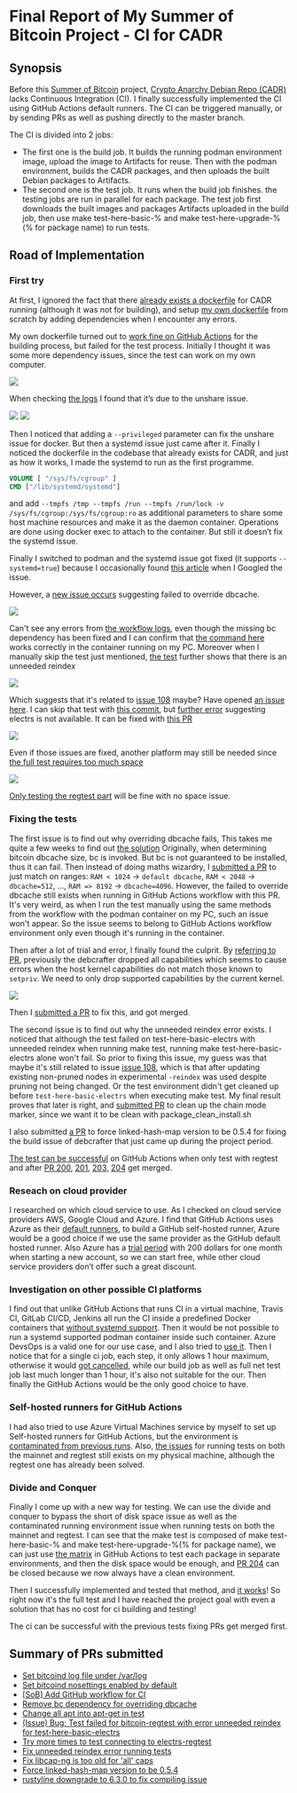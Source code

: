 # Final Report of My Summer of Bitcoin Project - CI for CADR
## Synopsis
Before this [Summer of Bitcoin](https://www.summerofbitcoin.org/project-ideas-details?recordId=recaklAlmMd5cHfdq) project, [Crypto Anarchy Debian Repo (CADR)](github.com/debian-cryptoanarchy/cryptoanarchy-deb-repo-builder) lacks Continuous Integration (CI). I finally successfully implemented the CI using GitHub Actions default runners. The CI can be triggered manually, or by sending PRs as well as pushing directly to the master branch.

The CI is divided into 2 jobs: 
- The first one is the build job. It builds the running podman environment image, upload the image to Artifacts for reuse. Then with the podman environment, builds the CADR packages, and then uploads the built Debian packages to Artifacts. 
- The second one is the test job. It runs when the build job finishes. the testing jobs are run in parallel for each package. The test job first downloads the built images and packages Artifacts uploaded in the build job, then use make test-here-basic-% and make test-here-upgrade-%(% for package name) to run tests.

## Road of Implementation
### First try
At first, I ignored the fact that there [already exists a dockerfile](https://github.com/debian-cryptoanarchy/cryptoanarchy-deb-repo-builder/tree/master/docker) for CADR running (although it was not for building), and setup [my own dockerfile](https://github.com/debian-cryptoanarchy/cryptoanarchy-deb-repo-builder/commit/1580e9e025f7ccb597b35753e004a7d5327f10ef) from scratch by adding dependencies when I encounter any errors. 

My own dockerfile turned out to [work fine on GitHub Actions](https://github.com/HollowMan6/build-cryptoanarchy-deb-repo-builder/actions/runs/2042963652) for the building process, but failed for the test process.
Initially I thought it was some more dependency issues, since the test can work on my own computer.

![](https://img-blog.csdnimg.cn/a555b51e82504433bc209712b326a615.png)

When checking [the logs](https://github.com/HollowMan6/build-cryptoanarchy-deb-repo-builder/runs/5700123801?check_suite_focus=true) I found that it’s due to the unshare issue.

![](https://img-blog.csdnimg.cn/1cd9fb66d1e042abbe920aa69458cf61.png)
![](https://img-blog.csdnimg.cn/790d483263614dd98b4e7ac85c485595.png)

Then I noticed that adding a `--privileged` parameter can fix the unshare issue for docker. But then a systemd issue just came after it. Finally I noticed the dockerfile in the codebase that already exists for CADR, and just as how it works, I made the systemd to run as the first programme.

```dockerfile
VOLUME [ "/sys/fs/cgroup" ]
CMD ["/lib/systemd/systemd"]
```

and add `--tmpfs /tmp --tmpfs /run --tmpfs /run/lock -v /sys/fs/cgroup:/sys/fs/cgroup:ro` as additional parameters to share some host machine resources and make it as the daemon container. Operations are done using docker exec to attach to the container. But still it doesn’t fix the systemd issue.

Finally I switched to podman and the systemd issue got fixed (it supports `--systemd=true`) because I occasionally found [this article](https://developers.redhat.com/blog/2019/04/24/how-to-run-systemd-in-a-container) when I Googled the issue.

However, a [new issue occurs](https://github.com/HollowMan6/build-cryptoanarchy-deb-repo-builder/runs/5708913219?check_suite_focus=true) suggesting failed to override dbcache.

![](https://img-blog.csdnimg.cn/a5283aca019d4103b144765555134a6c.png)

Can't see any errors from [the workflow logs](https://github.com/HollowMan6/build-cryptoanarchy-deb-repo-builder/runs/5710646832?check_suite_focus=true), even though the missing bc dependency has been fixed and I can confirm that [the command here](https://github.com/debian-cryptoanarchy/cryptoanarchy-deb-repo-builder/blob/master/pkg_specs/bitcoin-@variant.sps#L88) works correctly in the container running on my PC. Moreover when I manually skip the test just mentioned, [the test](https://github.com/HollowMan6/build-cryptoanarchy-deb-repo-builder/runs/5710055525?check_suite_focus=true,) further shows that there is an unneeded reindex

![](https://img-blog.csdnimg.cn/37b06ec8572a4616a499d743b9af4fdd.png)

Which suggests that it's related to [issue 108](https://github.com/debian-cryptoanarchy/cryptoanarchy-deb-repo-builder/issues/108) maybe? Have opened [an issue here](https://github.com/debian-cryptoanarchy/cryptoanarchy-deb-repo-builder/issues/202). I can skip that test with [this commit](https://github.com/HollowMan6/build-cryptoanarchy-deb-repo-builder/commit/4defba982028724de70b9ac26d27a59cb150c4c6), but [further error](https://github.com/HollowMan6/build-cryptoanarchy-deb-repo-builder/runs/5713299561?check_suite_focus=true) suggesting electrs is not available. It can be fixed with [this PR](https://github.com/debian-cryptoanarchy/cryptoanarchy-deb-repo-builder/pull/203)

![](https://img-blog.csdnimg.cn/a6658b680e5446f6871a25319dfbfeeb.png)

Even if those issues are fixed, another platform may still be needed since [the full test requires too much space](https://github.com/HollowMan6/build-cryptoanarchy-deb-repo-builder/runs/5713729925?check_suite_focus=true)

![](https://img-blog.csdnimg.cn/cae7728b10214519bd25cf3748417448.png)

[Only testing the regtest part](https://github.com/HollowMan6/build-cryptoanarchy-deb-repo-builder/runs/5750416035?check_suite_focus=true) will be fine with no space issue.

### Fixing the tests

The first issue is to find out why overriding dbcache fails, This takes me quite a few weeks to find out [the solution](https://github.com/debian-cryptoanarchy/cryptoanarchy-deb-repo-builder/issues/199) Originally, when determining bitcoin dbcache size, bc is invoked. But bc is not guaranteed to be installed, thus it can fail. Then instead of doing maths wizardry, I [submitted a PR](https://github.com/debian-cryptoanarchy/cryptoanarchy-deb-repo-builder/pull/200) to just match on ranges: `RAM < 1024` -> `default dbcache`, `RAM < 2048` -> `dbcache=512`, ..., `RAM => 8192` -> `dbcache=4096`. However, the failed to override dbcache still exists when running in GitHub Actions workflow with this PR. It's very weird, as when I run the test manually using the same methods from the workflow with the podman container on my PC, such an issue won't appear. So the issue seems to belong to GitHub Actions workflow environment only even though it's running in the container.

Then after a lot of trial and error, I finally found the culprit. By [referring to PR](https://github.com/SinusBot/docker/pull/40), previously the debcrafter dropped all capabilities which seems to cause errors when the host kernel capabilities do not match those known to `setpriv`. We need to only drop supported capabilities by the current kernel.

![](https://img-blog.csdnimg.cn/1b152561e4614738840551c91d92a07b.png)

Then I [submitted a PR](https://github.com/Kixunil/debcrafter/pull/52 ) to fix this, and got merged.

The second issue is to find out why the unneeded reindex error exists. I noticed that although the test failed on test-here-basic-electrs with unneeded reindex when running make test, running make test-here-basic-electrs alone won't fail. So prior to fixing this issue, my guess was that maybe it's still related to issue [issue 108](https://github.com/debian-cryptoanarchy/cryptoanarchy-deb-repo-builder/issues/108), which is that after updating existing non-pruned nodes in experimental `-reindex` was used despite pruning not being changed. Or the test environment didn't get cleaned up before `test-here-basic-electrs` when executing make test. My final result proves that later is right, and [submitted PR](https://github.com/debian-cryptoanarchy/cryptoanarchy-deb-repo-builder/pull/204) to clean up the chain mode marker, since we want it to be clean with package_clean_install.sh

I also submitted [a PR](https://github.com/Kixunil/debcrafter/pull/53) to force linked-hash-map version to be 0.5.4 for fixing the build issue of debcrafter that just came up during the project period.

[The test can be successful](https://github.com/HollowMan6/build-cryptoanarchy-deb-repo-builder/runs/6537201901?check_suite_focus=true) on GitHub Actions when only test with regtest and after [PR 200](https://github.com/debian-cryptoanarchy/cryptoanarchy-deb-repo-builder/pull/200), [201](https://github.com/debian-cryptoanarchy/cryptoanarchy-deb-repo-builder/pull/201), [203](https://github.com/debian-cryptoanarchy/cryptoanarchy-deb-repo-builder/pull/203), [204](https://github.com/debian-cryptoanarchy/cryptoanarchy-deb-repo-builder/pull/204) get merged.

### Reseach on cloud provider
I researched on which cloud service to use. As I checked on cloud service providers AWS, Google Cloud and Azure. I find that GitHub Actions uses Azure as their [default runners](https://docs.github.com/en/actions/using-github-hosted-runners/about-github-hosted-runners#cloud-hosts-used-by-github-hosted-runners), to build a GitHub self-hosted runner, Azure would be a good choice if we use the same provider as the GitHub default hosted runner. Also Azure has a [trial period](https://azure.microsoft.com/en-us/free/) with 200 dollars for one month when starting a new account, so we can start free, while other cloud service providers don’t offer such a great discount.

### Investigation on other possible CI platforms
I find out that unlike GitHub Actions that runs CI in a virtual machine, Travis CI, GitLab CI/CD, Jenkins all run the CI inside a predefined Docker containers that [without systemd support](https://stackoverflow.com/a/61705398/14343335). Then it would be not possible to run a systemd supported podman container inside such container. Azure DevsOps is a valid one for our use case, and I also tried to [use it](https://github.com/HollowMan6/build-cryptoanarchy-deb-repo-builder/blob/master/azure-pipelines.yml). Then I notice that for a single ci job, each step, it only allows 1 hour maximum, otherwise it would [got cancelled](https://dev.azure.com/HollowMan6/cryptoanarchy-deb-repo-builder/_build/results?buildId=35&view=logs&j=12f1170f-54f2-53f3-20dd-22fc7dff55f9), while our build job as well as full net test job last much longer than 1 hour, it's also not suitable for the our. Then finally the GitHub Actions would be the only good choice to have.

### Self-hosted runners for GitHub Actions
I had also tried to use Azure Virtual Machines service by myself to set up Self-hosted runners for GitHub Actions, but the environment is [contaminated from previous runs](https://github.com/HollowMan6/build-cryptoanarchy-deb-repo-builder/runs/7145902738?check_suite_focus=true). Also, [the issues](https://github.com/HollowMan6/build-cryptoanarchy-deb-repo-builder/commit/e75b7a8bd2d9e5370c79f81a6c6e81bee2d473b1) for running tests on both the mainnet and regtest still exists on my physical machine, although the regtest one has already been solved. 

### Divide and Conquer
Finally I come up with a new way for testing. We can use the divide and conquer to bypass the short of disk space issue as well as the contaminated running environment issue when running tests on both the mainnet and regtest. I can see that the make test is composed of make test-here-basic-% and make test-here-upgrade-%(% for package name), we can just use [the matrix](https://docs.github.com/en/actions/using-jobs/using-a-matrix-for-your-jobs#using-a-matrix-strategy) in GitHub Actions to test each package in separate environments, and then the disk space would be enough, and [PR 204](https://github.com/debian-cryptoanarchy/cryptoanarchy-deb-repo-builder/pull/204) can be closed because we now always have a clean environment.

Then I successfully implemented and tested that method, and [it works](https://github.com/HollowMan6/build-cryptoanarchy-deb-repo-builder/actions/runs/2715251380)!  So right now it's the full test and I have reached the project goal with even a solution that has no cost for ci building and testing!

The ci can be successful with the previous tests fixing PRs get merged first.

## Summary of PRs submitted
- [Set bitcoind log file under /var/log](https://github.com/debian-cryptoanarchy/cryptoanarchy-deb-repo-builder/pull/196)
- [Set bitcoind nosettings enabled by default](https://github.com/debian-cryptoanarchy/cryptoanarchy-deb-repo-builder/pull/197)
- [[SoB] Add GitHub workflow for CI](https://github.com/debian-cryptoanarchy/cryptoanarchy-deb-repo-builder/pull/198)
- [Remove bc dependency for overriding dbcache](https://github.com/debian-cryptoanarchy/cryptoanarchy-deb-repo-builder/pull/200)
- [Change all apt into apt-get in test](https://github.com/debian-cryptoanarchy/cryptoanarchy-deb-repo-builder/pull/201)
- [(Issue) Bug: Test failed for bitcoin-regtest with error unneeded reindex for test-here-basic-electrs](https://github.com/debian-cryptoanarchy/cryptoanarchy-deb-repo-builder/issues/202)
- [Try more times to test connecting to electrs-regtest](https://github.com/debian-cryptoanarchy/cryptoanarchy-deb-repo-builder/pull/203)
- [Fix unneeded reindex error running tests](https://github.com/debian-cryptoanarchy/cryptoanarchy-deb-repo-builder/pull/204)
- [Fix libcap-ng is too old for 'all' caps](https://github.com/Kixunil/debcrafter/pull/52)
- [Force linked-hash-map version to be 0.5.4](https://github.com/Kixunil/debcrafter/pull/53)
- [rustyline downgrade to 6.3.0 to fix compiling issue](https://github.com/debian-cryptoanarchy/cadr-guide/pull/14)

